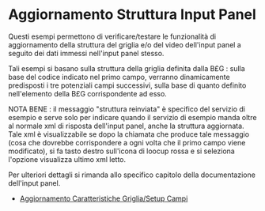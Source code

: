 # Aggiornamento Struttura Input Panel

Questi esempi permettono di verificare/testare le funzionalità di aggiornamento della struttura del griglia e/o del video dell'input panel a seguito dei dati immessi nell'input panel stesso.

Tali esempi si basano sulla struttura della griglia definita dalla B£G :  sulla base del codice indicato nel primo campo, verranno dinamicamente predisposti i tre potenziali campi successivi, sulla base di quanto definito nell'elemento della B£G corrispondente ad esso.

NOTA BENE :  il messaggio "struttura reinviata" è specifico del servizio di esempio e serve solo per indicare quando il servizio di esempio manda oltre al normale xml di risposta dell'input panel, anche la struttura aggiornata. Tale xml è visualizzabile se dopo la chiamata che produce tale messaggio (cosa che dovrebbe corrispondere a ogni volta che il primo campo viene modificato), si fa tasto destro sull'icona di loocup rossa e si seleziona l'opzione visualizza ultimo xml letto.

Per ulteriori dettagli si rimanda allo specifico capitolo della documentazione dell'input panel.

- [Aggiornamento Caratteristiche Griglia/Setup Campi](Sorgenti/DOC/TA/B£AMO/LOCINP_D)

